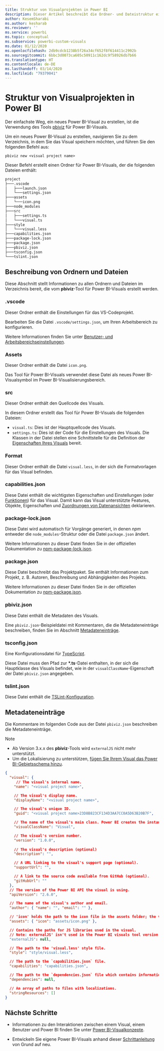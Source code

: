 ```yaml
---
title: Struktur von Visualprojekten in Power BI
description: Dieser Artikel beschreibt die Ordner- und Dateistruktur eines Power BI-Visualprojekts.
author: KesemSharabi
ms.author: kesharab
ms.reviewer: ''
ms.service: powerbi
ms.topic: conceptual
ms.subservice: powerbi-custom-visuals
ms.date: 01/12/2020
ms.openlocfilehash: 2db9cdcb1238b5f26a34cf652f8f614411c2992b
ms.sourcegitcommit: 6bbc3d0073ca605c50911c162dc9f58926db7b66
ms.translationtype: HT
ms.contentlocale: de-DE
ms.lasthandoff: 03/14/2020
ms.locfileid: "79379041"
---
```

# <a name="power-bi-visual-project-structure"></a>Struktur von Visualprojekten in Power BI

Der einfachste Weg, ein neues Power BI-Visual zu erstellen, ist die Verwendung des Tools [pbiviz](https://www.npmjs.com/package/powerbi-visuals-tools) für Power BI-Visuals.

Um ein neues Power BI-Visual zu erstellen, navigieren Sie zu dem Verzeichnis, in dem Sie das Visual speichern möchten, und führen Sie den folgenden Befehl aus:

`pbiviz new <visual project name>`

Dieser Befehl erstellt einen Ordner für Power BI-Visuals, der die folgenden Dateien enthält:

```markdown
project
├───.vscode
│   ├───launch.json
│   └───settings.json
├───assets
│   └───icon.png
├───node_modules
├───src
│   ├───settings.ts
│   └───visual.ts
├───style
│   └───visual.less
├───capabilities.json
├───package-lock.json
├───package.json
├───pbiviz.json
├───tsconfig.json
└───tslint.json
```

## <a name="folder-and-file-description"></a>Beschreibung von Ordnern und Dateien

Diese Abschnitt stellt Informationen zu allen Ordnern und Dateien im Verzeichnis bereit, die vom **pbiviz**-Tool für Power BI-Visuals erstellt werden.  

### <a name="vscode"></a>.vscode

Dieser Ordner enthält die Einstellungen für das VS-Codeprojekt.

Bearbeiten Sie die Datei `.vscode/settings.json`, um Ihren Arbeitsbereich zu konfigurieren.

Weitere Informationen finden Sie unter [Benutzer- und Arbeitsbereichseinstellungen](https://code.visualstudio.com/docs/getstarted/settings).

### <a name="assets"></a>Assets

Dieser Ordner enthält die Datei `icon.png`.

Das Tool für Power BI-Visuals verwendet diese Datei als neues Power BI-Visualsymbol im Power BI-Visualisierungsbereich.

### <a name="src"></a>src

Dieser Ordner enthält den Quellcode des Visuals.

In diesem Ordner erstellt das Tool für Power BI-Visuals die folgenden Dateien:
* `visual.ts`: Dies ist der Hauptquellcode des Visuals.
* `settings.ts`: Dies ist der Code für die Einstellungen des Visuals. Die Klassen in der Datei stellen eine Schnittstelle für die Definition der [Eigenschaften Ihres Visuals](./objects-properties.md#properties) bereit.

### <a name="style"></a>Format

Dieser Ordner enthält die Datei `visual.less`, in der sich die Formatvorlagen für das Visual befinden.

### <a name="capabilitiesjson"></a>capabilities.json

Diese Datei enthält die wichtigsten Eigenschaften und Einstellungen (oder [Funktionen](./capabilities.md)) für das Visual. Damit kann das Visual unterstützte Features, Objekte, Eigenschaften und [Zuordnungen von Datenansichten](./dataview-mappings.md) deklarieren.

### <a name="package-lockjson"></a>package-lock.json

Diese Datei wird automatisch für Vorgänge generiert, in denen *npm* entweder die `node_modules`-Struktur oder die Datei `package.json` ändert.

Weitere Informationen zu dieser Datei finden Sie in der offiziellen Dokumentation zu [npm-package-lock.json](https://docs.npmjs.com/files/package-lock.json).

### <a name="packagejson"></a>package.json

Diese Datei beschreibt das Projektpaket. Sie enthält Informationen zum Projekt, z. B. Autoren, Beschreibung und Abhängigkeiten des Projekts.

Weitere Informationen zu dieser Datei finden Sie in der offiziellen Dokumentation zu [npm-package.json](https://docs.npmjs.com/files/package.json.html).

### <a name="pbivizjson"></a>pbiviz.json

Diese Datei enthält die Metadaten des Visuals.

Eine `pbiviz.json`-Beispieldatei mit Kommentaren, die die Metadateneinträge beschreiben, finden Sie im Abschnitt [Metadateneinträge](#metadata-entries).

### <a name="tsconfigjson"></a>tsconfig.json

Eine Konfigurationsdatei für [TypeScript](https://www.typescriptlang.org/docs/handbook/tsconfig-json.html).

Diese Datei muss den Pfad zur **\*.ts**-Datei enthalten, in der sich die Hauptklasse des Visuals befindet, wie in der `visualClassName`-Eigenschaft der Datei `pbiviz.json` angegeben.

### <a name="tslintjson"></a>tslint.json

Diese Datei enthält die [TSLint-Konfiguration](https://palantir.github.io/tslint/usage/configuration/).

## <a name="metadata-entries"></a>Metadateneinträge

Die Kommentare im folgenden Code aus der Datei `pbiviz.json` beschreiben die Metadateneinträge.

> [!NOTE]
> * Ab Version 3.x.x des **pbiviz**-Tools wird `externalJS` nicht mehr unterstützt.
> * Um die Lokalisierung zu unterstützen, [fügen Sie Ihrem Visual das Power BI-Gebietsschema hinzu](./localization.md).

```json
{
  "visual": {
     // The visual's internal name.
    "name": "<visual project name>",

    // The visual's display name.
    "displayName": "<visual project name>",

    // The visual's unique ID.
    "guid": "<visual project name>23D8B823CF134D3AA7CC0A5D63B20B7F",

    // The name of the visual's main class. Power BI creates the instance of this class to start using the visual in a Power BI report.
    "visualClassName": "Visual",

    // The visual's version number.
    "version": "1.0.0",
    
    // The visual's description (optional)
    "description": "",

    // A URL linking to the visual's support page (optional).
    "supportUrl": "",

    // A link to the source code available from GitHub (optional).
    "gitHubUrl": ""
  },
  // The version of the Power BI API the visual is using.
  "apiVersion": "2.6.0",

  // The name of the visual's author and email.
  "author": { "name": "", "email": "" },

  // 'icon' holds the path to the icon file in the assets folder; the visual's display icon.
  "assets": { "icon": "assets/icon.png" },

  // Contains the paths for JS libraries used in the visual.
  // Note: externalJS' isn't used in the Power BI visuals tool version 3.x.x or higher.
  "externalJS": null,

  // The path to the 'visual.less' style file.
  "style": "style/visual.less",

  // The path to the `capabilities.json` file.
  "capabilities": "capabilities.json",

  // The path to the `dependencies.json` file which contains information about R packages used in R based visuals.
  "dependencies": null,

  // An array of paths to files with localizations.
  "stringResources": []
}
```

## <a name="next-steps"></a>Nächste Schritte

* Informationen zu den Interaktionen zwischen einem Visual, einem Benutzer und Power BI finden Sie unter [Power BI-Visualkonzepte](./power-bi-visuals-concept.md).

* Entwickeln Sie eigene Power BI-Visuals anhand dieser [Schrittanleitung](./custom-visual-develop-tutorial.md) von Grund auf neu.
